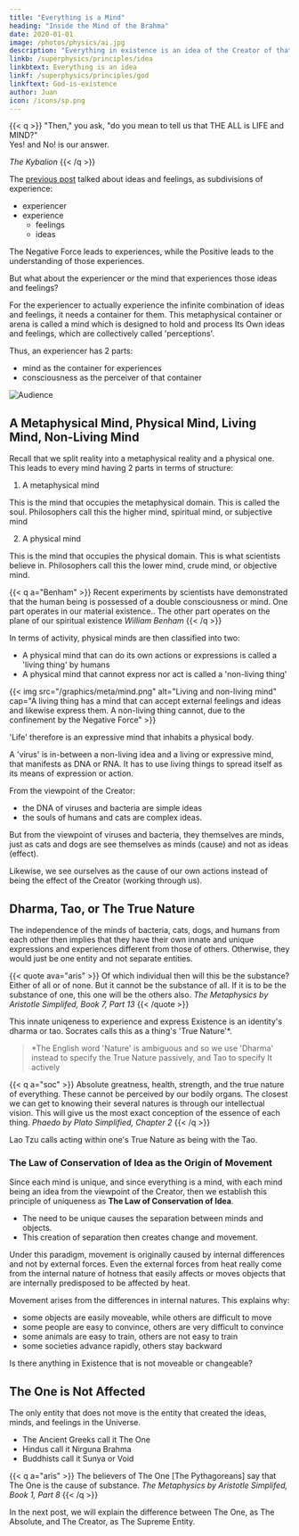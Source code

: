 ```yaml
---
title: "Everything is a Mind"
heading: "Inside the Mind of the Brahma"
date: 2020-01-01
image: /photos/physics/ai.jpg
description: "Everything in existence is an idea of the Creator of that existence"
linkb: /superphysics/principles/idea
linkbtext: Everything is an idea
linkf: /superphysics/principles/god
linkftext: God-is-existence
author: Juan
icon: /icons/sp.png
---
```



{{< q >}}
"Then," you ask, "do you mean to tell us that THE ALL is LIFE and MIND?" 
<br/>
Yes! and No! is our answer.

<cite>The Kybalion</cite>
{{< /q >}}



The [previous post](/superphysics/principles/idea) talked about ideas and feelings, as subdivisions of experience:

- experiencer
- experience
  - feelings 
  - ideas

The Negative Force leads to experiences, while the Positive leads to the understanding of those experiences.  

But what about the experiencer or the mind that experiences those ideas and feelings? 

<!-- So far, the matrix of existence has two aspects:
- metaphysical
- physical

The contents of this matrix are only:
- experiencer
- experience (as ideas and feelings) -->

For the experiencer to actually experience the infinite combination of ideas and feelings, it needs a container for them. This metaphysical container or arena is called a mind which is designed to hold and process Its Own ideas and feelings, which are collectively called 'perceptions'.

Thus, an experiencer has 2 parts:
- mind as the container for experiences
- consciousness as the perceiver of that container

![Audience](https://sorasystem.sirv.com/photos/audience.jpg)


## A Metaphysical Mind, Physical Mind, Living Mind, Non-Living Mind

Recall that we split reality into a metaphysical reality and a physical one. This leads to every mind having 2 parts in terms of structure:

1. A metaphysical mind

This is the mind that occupies the metaphysical domain. This is called the soul. Philosophers call this the higher mind, spiritual mind, or subjective mind

2. A physical mind 

This is the mind that occupies the physical domain. This is what scientists believe in. Philosophers call this the lower mind, crude mind, or objective mind. 


{{< q a="Benham" >}}
Recent experiments by scientists have demonstrated that the human being is possessed of a double consciousness or mind. One part operates in our material existence.. The other part operates on the plane of our spiritual existence
<cite>William Benham</cite>
{{< /q >}}


In terms of activity, physical minds are then classified into two:

- A physical mind that can do its own actions or expressions is called a 'living thing' by humans
- A physical mind that cannot express nor act is called a 'non-living thing'

{{< img src="/graphics/meta/mind.png" alt="Living and non-living mind" cap="A living thing has a mind that can accept external feelings and ideas and likewise express them. A non-living thing cannot, due to the confinement by the Negative Force" >}}


'Life' therefore is an expressive mind that inhabits a physical body. <!-- A 'soul', then, is such a mind that exists independent of a body.  -->

A 'virus' is in-between a non-living idea and a living or expressive mind, that manifests as DNA or RNA. It has to use living things to spread itself as its means of expression or action.

From the viewpoint of the Creator:
- the DNA of viruses and bacteria are simple ideas
- the souls of humans and cats are complex ideas.

But from the viewpoint of viruses and bacteria, they themselves are minds, just as cats and dogs are see themselves as minds (cause) and not as ideas (effect). 

Likewise, we see ourselves as the cause of our own actions instead of being the effect of the Creator (working through us).


## Dharma, Tao, or The True Nature

The independence of the minds of bacteria, cats, dogs, and humans from each other then implies that they have their own innate and unique expressions and experiences different from those of others. Otherwise, they would just be one entity and not separate entities. 

{{< quote ava="aris" >}}
Of which individual then will this be the substance?  Either of all or of none. But it cannot be the substance of all. If it is to be the substance of one, this one will be the others also.
<cite>The Metaphysics by Aristotle Simplifed, Book 7, Part 13</cite>
{{< /quote >}}


This innate uniqeness to experience and express Existence is an identity's dharma or tao. Socrates calls this <!-- innate need and design --> as a thing's 'True Nature'*. 


> *The English word 'Nature' is ambiguous and so we use 'Dharma' instead to specify the True Nature passively, and Tao to specify It actively  


{{< q a="soc" >}}
Absolute greatness, health, strength, and the true nature of everything. These cannot be perceived by our bodily organs. The closest we can get to knowing their several natures is through our intellectual vision. This will give us the most exact conception of the  essence of each thing.
<cite>Phaedo by Plato Simplified, Chapter 2</cite>
{{< /q >}}

Lao Tzu calls acting within one's True Nature as being with the Tao. 





### The Law of Conservation of Idea as the Origin of Movement

Since each mind is unique, and since everything is a mind, with each mind being an idea from the viewpoint of the Creator, then we establish this principle of uniqueness as **The Law of Conservation of Idea**.
- The need to be unique causes the separation between minds and objects.
- This creation of separation then creates change and movement.   

Under this paradigm, movement is originally caused by internal differences and not by external forces. Even the external forces from heat really come from the internal nature of hotness that easily affects or moves objects that are internally predisposed to be affected by heat. 

Movement arises from the differences in internal natures. This explains why:
- some objects are easily moveable, while others are difficult to move
- some people are easy to convince, others are very difficult to convince
- some animals are easy to train, others are not easy to train
- some societies advance rapidly, others stay backward

Is there anything in Existence that is not moveable or changeable?


## The One is Not Affected

The only entity that does not move is the entity that created the ideas, minds, and feelings in the Universe.
- The Ancient Greeks call it The One
- Hindus call it Nirguna Brahma
- Buddhists call it Sunya or Void

{{< q a="aris" >}}
The believers of The One [The Pythagoreans] say that The One is the cause of substance. 
<cite>The Metaphysics by Aristotle Simplifed, Book 1, Part 8</cite>
{{< /q >}}


In the next post, we will explain the difference between The One, as The Absolute, and The Creator, as The Supreme Entity.
<!--  Morality is Always Relative -->

<!-- Good and evil then is how this need is protected or destroyed. Thus, morality, or the perception of good and bad, depends on two things:

- the nature of object
- the nature of the experiencers of the object 

This is why morality is always relative and changing. One society might feel that it is moral to be liberal, while another will feel that liberality is immoral and that conservatism is moral.  -->




<!-- In Tantra Yoga, the Supreme Entity merely exists alone, without space nor time. Since a thing exists only if it is perceived, then as an absolute entity, the Supreme Entity technically did not exist and did not have value because It was alone.

To solve this problem, It made perceivers of Itself from Itself (since there was nothing else). In other words, It split Itself into infinite entities, both conscious and unconscious.

The original substance of these entities is called Shiva and the force that splits it up is called Shakti. The original form is called Nirguna Brahma and the resultant form is called Saguna Brahma or the entire observable universe and multiverses.

Since existence was created for the Creator and not the ‘createes’ then by default all existing entities feel an urge to know the Creator. The deepest and most lasting happiness is achieved when it is related to the Creator. This is generally called spirituality. The process for achieving this happiness is called yoga, which aims to unify the createe (soul) with the Creator (pure consciousness). The exact state of union is called samadhi. -->

<!-- Since everything in existence is from the ideas of the Creator of existence, then dharma and morals can be properly attributed to It. -->


<!-- Ideas are static metaphysical objects carved out of the infinity of possible objects. Instead of mass, ideas use probability and all ideas have an equal probability. Even consciousness is an idea. It is its starting point in the physical dimension that makes the difference. For example, if Covid started in Antartica then it would be an insignificant idea. If a galaxy started in an energy-less part of the universe, then it would be insignificant as well. So the idea that supports Covid is its RNA, just as the idea supporting a galaxy is its supermassive black hole and there is no need for dark matter and that's why they will never find it no matter how many MIT or Berkley geniuses they throw at it. -->


<!-- Our solution to differences in moral standards is to get as many feelings as possible and then get the lowest-common-denominator-feeling that can serve as the base of a universal moral system. 
 -->